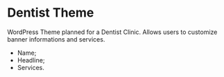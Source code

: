 # Dentist Theme

WordPress Theme planned for a Dentist Clinic. Allows users to customize banner informations and services.

- Name;
- Headline;
- Services.
